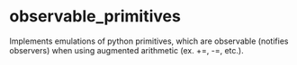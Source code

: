# observable_primitives
Implements emulations of python primitives, which are observable (notifies observers) when using augmented arithmetic (ex. +=, -=, etc.).
